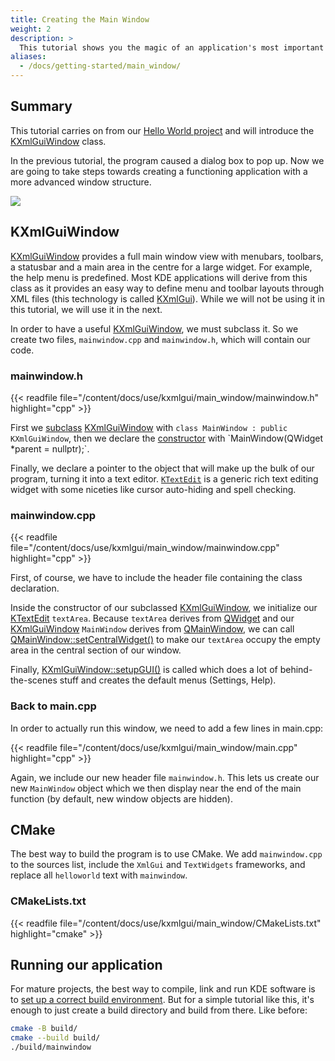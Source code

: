 ```yaml
---
title: Creating the Main Window
weight: 2
description: >
  This tutorial shows you the magic of an application's most important thing: The main window.
aliases:
  - /docs/getting-started/main_window/
---
```


## Summary

This tutorial carries on from our [Hello World project](../hello_world) and will introduce the [KXmlGuiWindow](docs:kxmlgui;KXmlGuiWindow) class.

In the previous tutorial, the program caused a dialog box to pop up. Now we are going to take steps towards creating a functioning application with a more advanced window structure.

![](result.png)

## KXmlGuiWindow

[KXmlGuiWindow](docs:kxmlgui;KXmlGuiWindow) provides a full main window view with menubars, toolbars, a statusbar and a main area in the centre for a large widget. For example, the help menu is predefined. Most KDE applications will derive from this class as it provides an easy way to define menu and toolbar layouts through XML files (this technology is called [KXmlGui](docs:kxmlgui)). While we will not be using it in this tutorial, we will use it in the next.

In order to have a useful [KXmlGuiWindow](docs:kxmlgui;KXmlGuiWindow), we must subclass it. So we create two files, `mainwindow.cpp` and `mainwindow.h`, which will contain our code.

### mainwindow.h


{{< readfile file="/content/docs/use/kxmlgui/main_window/mainwindow.h" highlight="cpp" >}}

First we [subclass](https://en.wikipedia.org/wiki/Inheritance_%28object-oriented_programming%29#Subclasses_and_superclasses) [KXmlGuiWindow](docs:kxmlgui;KXmlGuiWindow) with `class MainWindow : public KXmlGuiWindow`, then we declare the [constructor](https://en.wikipedia.org/wiki/Constructor_(object-oriented_programming)) with `MainWindow(QWidget *parent = nullptr);`.

Finally, we declare a pointer to the object that will make up the bulk of our program, turning it into a text editor. [`KTextEdit`](docs:ktextwidgets;KTextEdit) is a generic rich text editing widget with some niceties like cursor auto-hiding and spell checking.

### mainwindow.cpp

{{< readfile file="/content/docs/use/kxmlgui/main_window/mainwindow.cpp" highlight="cpp" >}}

First, of course, we have to include the header file containing the class declaration. 

Inside the constructor of our subclassed [KXmlGuiWindow](docs:kxmlgui;KXmlGuiWindow), we initialize our [KTextEdit](docs:ktextwidgets;KTextEdit) `textArea`. Because `textArea` derives from [QWidget](docs:qtwidgets;QWidget) and our [KXmlGuiWindow](docs:kxmlgui;KXmlGuiWindow) `MainWindow` derives from [QMainWindow](docs:qtwidgets;QMainWindow), we can call [QMainWindow::setCentralWidget()](docs:qtwidgets;QMainWindow::setCentralWidget) to make our `textArea` occupy the empty area in the central section of our window.

Finally, [KXmlGuiWindow::setupGUI()](docs:kxmlgui;KXmlGuiWindow::setupGUI) is called which does a lot of behind-the-scenes stuff and creates the default menus (Settings, Help).

### Back to main.cpp

In order to actually run this window, we need to add a few lines in main.cpp:


{{< readfile file="/content/docs/use/kxmlgui/main_window/main.cpp" highlight="cpp" >}}

Again, we include our new header file `mainwindow.h`. This lets us create our new `MainWindow` object which we then display near the end of the main function (by default, new window objects are hidden).

## CMake

The best way to build the program is to use CMake. We add `mainwindow.cpp` to the sources list, include the `XmlGui` and `TextWidgets` frameworks, and replace all `helloworld` text with `mainwindow`.

### CMakeLists.txt

{{< readfile file="/content/docs/use/kxmlgui/main_window/CMakeLists.txt" highlight="cmake" >}}

## Running our application

For mature projects, the best way to compile, link and run KDE software is to [set up a correct build environment](https://community.kde.org/Get_Involved/development#One-time_setup:_your_development_environment). But for a simple tutorial like this, it's enough to just create a build directory and build from there. Like before:

```bash
cmake -B build/
cmake --build build/
./build/mainwindow
```
